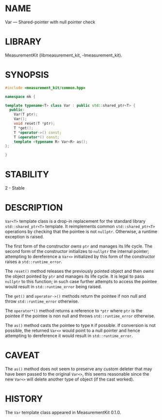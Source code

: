 # NAME
Var &mdash; Shared-pointer with null pointer check

# LIBRARY
MeasurementKit (libmeasurement_kit, -lmeasurement_kit).

# SYNOPSIS
```C++
#include <measurement_kit/common.hpp>

namespace mk {

template typename<T> class Var : public std::shared_ptr<T> {
  public:
    Var(T ptr);
    Var();
    void reset(T *ptr);
    T *get();
    T *operator->() const;
    T &operator*() const;
    template <typename R> Var<R> as();
};

}
```

# STABILITY

2 - Stable

# DESCRIPTION

`Var<T>` template class is a drop-in replacement for the
standard library `std::shared_ptr<T>` template. It reimplements common
`std::shared_ptr<T>` operations by checking that the pointee is not
`nullptr`. Otherwise, a runtime exception is raised.

The first form of the constructor *owns* `ptr` and manages its life
cycle. The second form of the constructor initializes to `nullptr` the
internal pointer; attempting to dereference a `Var<>` initialized
by this form of the constructor raises a `std::runtime_error`.

The `reset()` method releases the previously pointed object and then
*owns* the object pointed by `ptr` and manages its life cycle. It is legal
to pass `nullptr` to this function; in such case further attempts to
access the pointee would result in `std::runtime_error` being raised.

The `get()` and `operator->()` methods return the pointee if non null and
throw `std::runtime_error` otherwise.

The `operator*()` method returns a reference to `*ptr` where `ptr` is the
pointee if the pointee is non null and throws `std::runtime_error` otherwise.

The `as()` method casts the pointee to type `R` if possible. If conversion
is not possible, the returned `Var<>` would point to a null pointer and hence
attempting to dereference it would result in `std::runtime_error`.

# CAVEAT

The `as()` method does not seem to preserve any custom deleter that may
have been passed to the original `Var<>`, this seems reasonable since the
new `Var<>` will delete another type of object (if the cast worked).

# HISTORY

The `Var` template class appeared in MeasurementKit 0.1.0.

